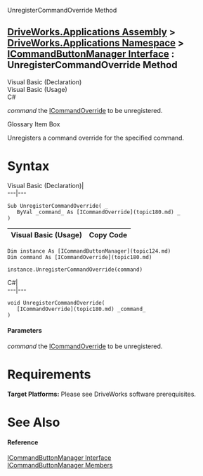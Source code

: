 UnregisterCommandOverride Method   
  
[DriveWorks.Applications Assembly](topic13.md) > [DriveWorks.Applications Namespace](topic16.md) > [ICommandButtonManager Interface](topic124.md) : UnregisterCommandOverride Method  
---  
  
Visual Basic (Declaration)    
Visual Basic (Usage)    
C# 

_command_
    the [ICommandOverride](topic180.md) to be unregistered.

Glossary Item Box

Unregisters a command override for the specified command. 

# Syntax

Visual Basic (Declaration)|   
---|---  
      
    
    Sub UnregisterCommandOverride( _
       ByVal _command_ As [ICommandOverride](topic180.md) _
    )   
  
Visual Basic (Usage)| Copy Code  
---|---  
      
    
    Dim instance As [ICommandButtonManager](topic124.md)
    Dim command As [ICommandOverride](topic180.md)
     
    instance.UnregisterCommandOverride(command)  
  
C#|   
---|---  
      
    
    void UnregisterCommandOverride( 
       [ICommandOverride](topic180.md) _command_
    )  
  
#### Parameters

 _command_
    the [ICommandOverride](topic180.md) to be unregistered.

# Requirements

**Target Platforms:** Please see DriveWorks software prerequisites.

# See Also

#### Reference

[ICommandButtonManager Interface](topic124.md)   
[ICommandButtonManager Members](topic125.md)


